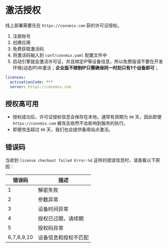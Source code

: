 # 激活授权

线上部署需要先在 `https://connmix.com` 获的许可证授权。

1. 注册账号
2. 创建应用
3. 免费获取激活码
4. 将激活码输入到 `conf/connmix.yaml` 配置文件中
5. 启动引擎就会激活许可证，并且绑定IP等设备信息，所以免费版请不要在开发环境(动态IP)中激活；**企业版不限制IP只需确保同一时刻只有1个设备即可**；

```yaml
licenses:
  activationCode: ***
  server: https://connmix.com
```

## 授权高可用

- 授权成功后，许可证授权信息会保存在本地，通常有效期为 `90` 天，因此即便 `https://connmix.com` 被攻击依然不会影响到服务的执行。
- 即便攻击超过 `90` 天，我们也会提供备用站点激活。

## 错误码

当收到 `license checkout failed Error-%d` 这样的错误信息时，请查看以下原因：

| 错误码        | 描述             |
|------------|----------------|
| 1          | 解密失败           |
| 2          | 参数异常           |
| 3          | 设备时间异常         |
| 4          | 授权已过期，请续期      |
| 5          | 授权码异常          |
| 6,7,8,9,10 | 设备信息和授权不匹配     |
